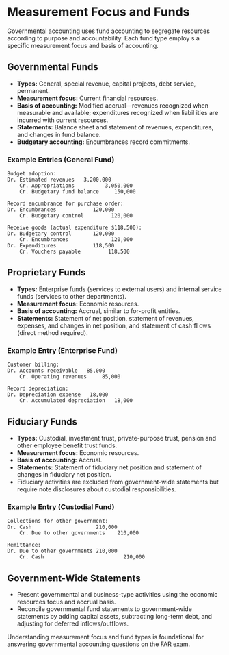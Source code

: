 # Measurement Focus and Funds

Governmental accounting uses fund accounting to segregate resources according to purpose and accountability. Each fund type employ
s a specific measurement focus and basis of accounting.

## Governmental Funds

- **Types:** General, special revenue, capital projects, debt service, permanent.
- **Measurement focus:** Current financial resources.
- **Basis of accounting:** Modified accrual—revenues recognized when measurable and available; expenditures recognized when liabil
  ities are incurred with current resources.
- **Statements:** Balance sheet and statement of revenues, expenditures, and changes in fund balance.
- **Budgetary accounting:** Encumbrances record commitments.

### Example Entries (General Fund)

```text
Budget adoption:
Dr. Estimated revenues   3,200,000
    Cr. Appropriations          3,050,000
    Cr. Budgetary fund balance     150,000

Record encumbrance for purchase order:
Dr. Encumbrances            120,000
    Cr. Budgetary control         120,000

Receive goods (actual expenditure $118,500):
Dr. Budgetary control       120,000
    Cr. Encumbrances              120,000
Dr. Expenditures            118,500
    Cr. Vouchers payable         118,500
```

## Proprietary Funds

- **Types:** Enterprise funds (services to external users) and internal service funds (services to other departments).
- **Measurement focus:** Economic resources.
- **Basis of accounting:** Accrual, similar to for-profit entities.
- **Statements:** Statement of net position, statement of revenues, expenses, and changes in net position, and statement of cash fl
  ows (direct method required).

### Example Entry (Enterprise Fund)

```text
Customer billing:
Dr. Accounts receivable   85,000
    Cr. Operating revenues     85,000

Record depreciation:
Dr. Depreciation expense   18,000
    Cr. Accumulated depreciation   18,000
```

## Fiduciary Funds

- **Types:** Custodial, investment trust, private-purpose trust, pension and other employee benefit trust funds.
- **Measurement focus:** Economic resources.
- **Basis of accounting:** Accrual.
- **Statements:** Statement of fiduciary net position and statement of changes in fiduciary net position.
- Fiduciary activities are excluded from government-wide statements but require note disclosures about custodial responsibilities.

### Example Entry (Custodial Fund)

```text
Collections for other government:
Dr. Cash                     210,000
    Cr. Due to other governments    210,000

Remittance:
Dr. Due to other governments 210,000
    Cr. Cash                          210,000
```

## Government-Wide Statements

- Present governmental and business-type activities using the economic resources focus and accrual basis.
- Reconcile governmental fund statements to government-wide statements by adding capital assets, subtracting long-term debt, and
  adjusting for deferred inflows/outflows.

Understanding measurement focus and fund types is foundational for answering governmental accounting questions on the FAR exam.
